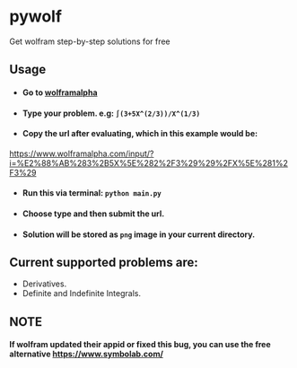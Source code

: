 # pywolf
Get wolfram step-by-step solutions for free

## Usage
- #### Go to [wolframalpha](https://www.wolframalpha.com/)
- #### Type your problem. e.g: **`∫(3+5X^(2/3))/X^(1/3)`**
- #### Copy the url after evaluating, which in this example would be:
https://www.wolframalpha.com/input/?i=%E2%88%AB%283%2B5X%5E%282%2F3%29%29%2FX%5E%281%2F3%29
- #### Run this via terminal: `python main.py`
- #### Choose type and then submit the url.
- #### Solution will be stored as `png` image in your current directory.


## Current supported problems are:
- Derivatives.
- Definite and Indefinite Integrals.

## NOTE
#### If wolfram updated their appid or fixed this bug, you can use the free alternative https://www.symbolab.com/
